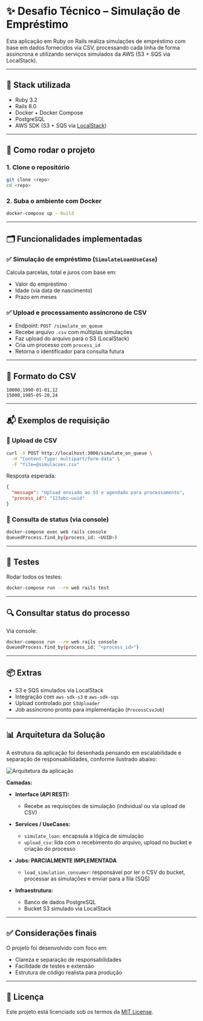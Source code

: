 # ✨ Desafio Técnico – Simulação de Empréstimo

Esta aplicação em Ruby on Rails realiza simulações de empréstimo com base em dados fornecidos via CSV, processando cada linha de forma assíncrona e utilizando serviços simulados da AWS (S3 + SQS via LocalStack).

---

## 🧱 Stack utilizada

- Ruby 3.2  
- Rails 8.0  
- Docker + Docker Compose  
- PostgreSQL  
- AWS SDK (S3 + SQS via [LocalStack](https://github.com/localstack/localstack))

---

## 🚀 Como rodar o projeto

### 1. Clone o repositório

```bash
git clone <repo>
cd <repo>
```

### 2. Suba o ambiente com Docker

```bash
docker-compose up --build
```

---

## 🗂️ Funcionalidades implementadas

### ✅ Simulação de empréstimo (`SimulateLoanUseCase`)
Calcula parcelas, total e juros com base em:
- Valor do empréstimo
- Idade (via data de nascimento)
- Prazo em meses

### ✅ Upload e processamento assíncrono de CSV
- Endpoint: `POST /simulate_on_queue`
- Recebe arquivo `.csv` com múltiplas simulações
- Faz upload do arquivo para o S3 (LocalStack)
- Cria um processo com `process_id`
- Retorna o identificador para consulta futura

---

## 📄 Formato do CSV

```csv
10000,1990-01-01,12
15000,1985-05-20,24
```

---

## 📬 Exemplos de requisição

### 📌 Upload de CSV

```bash
curl -X POST http://localhost:3000/simulate_on_queue \
  -H "Content-Type: multipart/form-data" \
  -F "file=@simulacoes.csv"
```

Resposta esperada:
```json
{
  "message": "Upload enviado ao S3 e agendado para processamento",
  "process_id": "123abc-uuid"
}
```

### 📌 Consulta de status (via console)

```bash
docker-compose exec web rails console
QueuedProcess.find_by(process_id: <UUID>)
```

---

## 🧪 Testes

Rodar todos os testes:

```bash
docker-compose run --rm web rails test
```

---

## 🔍 Consultar status do processo

Via console:

```bash
docker-compose run --rm web rails console
QueuedProcess.find_by(process_id: "<process_id>")
```

---

## 📦 Extras

- S3 e SQS simulados via LocalStack
- Integração com `aws-sdk-s3` e `aws-sdk-sqs`
- Upload controlado por `S3Uploader`
- Job assíncrono pronto para implementação (`ProcessCsvJob`)

---

## 📊 Arquitetura da Solução

A estrutura da aplicação foi desenhada pensando em escalabilidade e separação de responsabilidades, conforme ilustrado abaixo:

![Arquitetura da aplicação](./docs/arquitetura.png)

**Camadas:**

- **Interface (API REST):**
  - Recebe as requisições de simulação (individual ou via upload de CSV)

- **Services / UseCases:**
  - `simulate_loan`: encapsula a lógica de simulação
  - `upload_csv`: lida com o recebimento do arquivo, upload no bucket e criação do processo

- **Jobs: PARCIALMENTE IMPLEMENTADA** 
  - `load_simulation_consumer`: responsável por ler o CSV do bucket, processar as simulações e enviar para a fila (SQS)

- **Infraestrutura:**
  - Banco de dados PostgreSQL
  - Bucket S3 simulado via LocalStack

---

## ✅ Considerações finais

O projeto foi desenvolvido com foco em:
- Clareza e separação de responsabilidades
- Facilidade de testes e extensão
- Estrutura de código realista para produção

---

## 📝 Licença

Este projeto está licenciado sob os termos da [MIT License](LICENSE).

